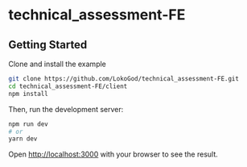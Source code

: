 # technical_assessment-FE

## Getting Started

Clone and install the example

```bash
git clone https://github.com/LokoGod/technical_assessment-FE.git
cd technical_assessment-FE/client
npm install
```

Then, run the development server:

```bash
npm run dev
# or
yarn dev
```

Open [http://localhost:3000](http://localhost:3000) with your browser to see the result.

